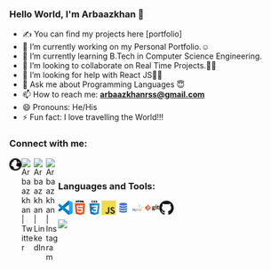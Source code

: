 ### Hello World, I'm Arbaazkhan 👋

- ✍ You can find my projects here [portfolio]
- 🔭 I’m currently working on my Personal Portfolio.☺️
- 🌱 I’m currently learning B.Tech in Computer Science Engineering.
- 👯 I’m looking to collaborate on Real Time Projects.🧑‍💻
- 🤔 I’m looking for help with React JS👨‍🚀
- 💬 Ask me about Programming Languages 😇
- 📫 How to reach me: **arbaazkhanrss@gmail.com** 
- 😄 Pronouns: He/His
- ⚡ Fun fact: I love travelling the World!!!


### Connect with me:

[<img align="left" alt="Arbaazkhan" width="22px" src="https://raw.githubusercontent.com/iconic/open-iconic/master/svg/globe.svg" />][website]
[<img align="left" alt="Arbaazkhan | Twitter" width="22px" src="https://cdn.jsdelivr.net/npm/simple-icons@v3/icons/twitter.svg" />][twitter]
[<img align="left" alt="Arbaazkhan | LinkedIn" width="22px" src="https://cdn.jsdelivr.net/npm/simple-icons@v3/icons/linkedin.svg" />][linkedin]
[<img align="left" alt="Arbaazkhan | Instagram" width="22px" src="https://cdn.jsdelivr.net/npm/simple-icons@v3/icons/instagram.svg" />][instagram]

<br />


### Languages and Tools:

<img align="left" alt="Visual Studio Code" width="26px" src="https://raw.githubusercontent.com/github/explore/80688e429a7d4ef2fca1e82350fe8e3517d3494d/topics/visual-studio-code/visual-studio-code.png" />
<img align="left" alt="HTML5" width="26px" src="https://raw.githubusercontent.com/github/explore/80688e429a7d4ef2fca1e82350fe8e3517d3494d/topics/html/html.png" />
<img align="left" alt="CSS3" width="26px" src="https://raw.githubusercontent.com/github/explore/80688e429a7d4ef2fca1e82350fe8e3517d3494d/topics/css/css.png" />
<img align="left" alt="JavaScript" width="26px" src="https://raw.githubusercontent.com/github/explore/80688e429a7d4ef2fca1e82350fe8e3517d3494d/topics/javascript/javascript.png" />
<img align="left" alt="SQL" width="26px" src="https://raw.githubusercontent.com/github/explore/80688e429a7d4ef2fca1e82350fe8e3517d3494d/topics/sql/sql.png" />

<img align="left" alt="MySQL" width="26px" src="https://raw.githubusercontent.com/github/explore/80688e429a7d4ef2fca1e82350fe8e3517d3494d/topics/mysql/mysql.png" />
<img align="left" alt="Git" width="26px" src="https://raw.githubusercontent.com/github/explore/80688e429a7d4ef2fca1e82350fe8e3517d3494d/topics/git/git.png" />
<img align="left" alt="GitHub" width="26px" src="https://raw.githubusercontent.com/github/explore/78df643247d429f6cc873026c0622819ad797942/topics/github/github.png" />




<br />
<br />

<img src="https://github-readme-stats.vercel.app/api?username=arbaazkhanrs&show_icons=true&theme=algolia">




[website]: https://github.com/arbaazkhanrs
[twitter]: https://twitter.com/_denizworld
[instagram]: https://www.instagram.com/denizwaves/
[linkedin]: https://www.linkedin.com/in/arbaaz-khan-b3b160208/


